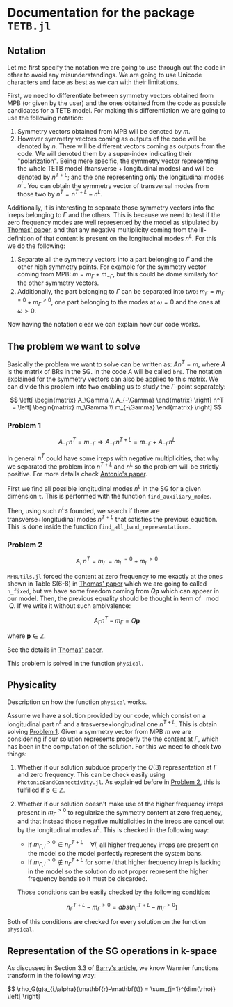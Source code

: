 # Documentation for the package `TETB.jl`

## Notation

Let me first specify the notation we are going to use through out the code in other to avoid
any misunderstandings. We are going to use Unicode characters and face as best as we can with 
their limitations.

First, we need to differentiate between symmetry vectors obtained from MPB (or given by the 
user) and the ones obtained from the code as possible candidates for a TETB model. For making 
this differentiation we are going to use the following notation:

1. Symmetry vectors obtained from MPB will be denoted by $m$.
2. However symmetry vectors coming as outputs of the code will be denoted by $n$. There will 
   be different vectors coming as outputs from the code. We will denoted them by a super-index 
   indicating their "polarization". Being mere specific, the symmetry vector representing the 
   whole TETB model (transverse + longitudinal modes) and will be denoted by $n^{T+L}$; and 
   the one representing only the longitudinal modes $n^L$. You can obtain the symmetry vector 
   of transversal modes from those two by $n^T=n^{T+L}-n^L$.

Additionally, it is interesting to separate those symmetry vectors into the irreps belonging 
to $\Gamma$ and the others. This is because we need to test if the zero frequency modes are 
well represented by the model as stipulated by 
[Thomas' paper](https://link.aps.org/doi/10.1103/PhysRevX.12.021066), and that any negative 
multiplicity coming from the ill-definition of that content is present on the longitudinal 
modes $n^L$. For this we do the following:

1. Separate all the symmetry vectors into a part belonging to $\Gamma$ and the other high 
   symmetry points. For example for the symmetry vector coming from MPB: 
   $m = m_\Gamma + m_{-\Gamma}$, but this could be dome similarly for the other symmetry vectors.
2. Additionally, the part belonging to $\Gamma$ can be separated into two: 
   $m_\Gamma=m_\Gamma^{=0}+m_\Gamma^{>0}$, one part belonging to the modes at $\omega=0$ and 
   the ones at $\omega>0$.

Now having the notation clear we can explain how our code works.

## The problem we want to solve

Basically the problem we want to solve can be written as: $An^T=m$, where $A$ is the matrix 
of BRs in the SG. In the code $A$ will be called `brs`. The notation explained for the 
symmetry vectors can also be applied to this matrix. We can divide this problem into two 
enabling us to study the $\Gamma$-point separately:

$$ \left[ \begin{matrix} A_\Gamma \\ A_{-\Gamma} \end{matrix} \right] n^T = \left[ 
    \begin{matrix} m_\Gamma \\ m_{-\Gamma} \end{matrix} \right] $$

### Problem 1

$$ A_{-\Gamma} n^T = m_{-\Gamma} \Rightarrow A_{-\Gamma} n^{T+L} = m_{-\Gamma} + A_{-\Gamma}
    n^L $$

In general $n^T$ could have some irreps with negative multiplicities, that why we separated 
the problem into $n^{T+L}$ and $n^L$ so the problem will be strictly positive. For more details 
check [Antonio's paper](https://doi.org/10.48550/arXiv.2305.18257).

First we find all possible longitudinal modes $n^L$ in the SG for a given dimension `t`. 
This is performed with the function `find_auxiliary_modes`.

Then, using such $n^Ls$ founded, we search if there are transverse+longitudinal modes $n^{T+L}$ 
that satisfies the previous equation. This is done inside the function 
`find_all_band_representations`.

### Problem 2

$$ A_{\Gamma} n^T = m_{\Gamma} = m_\Gamma^{=0} + m_\Gamma^{>0} $$

`MPBUtils.jl` forced the content at zero frequency to me exactly at the ones shown in Table 
S(6-8) in [Thomas' paper](https://link.aps.org/doi/10.1103/PhysRevX.12.021066) which we are 
going to called `n_fixed`, but we have some freedom coming from $Q\mathbf{p}$ which can appear 
in our model. Then, the previous equality should be thought in term of $\mod Q$. If we write 
it without such ambivalence:

$$ A_{\Gamma} n^T - m_{\Gamma} = Q\mathbf{p} $$

where $\mathbf{p}\in\mathbb{Z}$.

See the details in [Thomas' paper](https://link.aps.org/doi/10.1103/PhysRevX.12.021066).

This problem is solved in the function `physical`.

## Physicality

Description on how the function `physical` works.

Assume we have a solution provided by our code, which consist on a longitudinal part $n^L$ 
and a trasverse+longitudinal one $n^{T+L}$. This is obtain solving [Problem 1](#problem-1). 
Given a symmetry vector from MPB $m$ we are considering if our solution represents properly 
the the content at $\Gamma$, which has been in the computation of the solution. For this we 
need to check two things:

1. Whether if our solution subduce properly the $O(3)$ representation at $\Gamma$ and zero 
   frequency. This can be check easily using `PhotonicBandConnectivity.jl`. As explained 
   before in [Problem 2](#problem-2), this is fulfilled if $\mathbf{p}\in\mathbb{Z}$.
2. Whether if our solution doesn't make use of the higher frequency irreps present in 
   $m_\Gamma^{>0}$ to regularize the symmetry content at zero frequency, and that instead 
   those negative multiplicities in the irreps are cancel out by the longitudinal modes $n^L$. 
   This is checked in the following way:

    - If $m^{>0}_{\Gamma,i} \in n_{\Gamma}^{T+L} \quad \forall i$, all higher frequency irreps 
        are present on the model so the model perfectly represent the system bans.
    - If $m^{>0}_{\Gamma,i} \notin n_{\Gamma}^{T+L}$ for some $i$ that higher frequency irrep is 
        lacking in the model so the solution do not proper represent the higher frequency 
        bands so it must be discarded.

    Those conditions can be easily checked by the following condition:

    $$ n_{\Gamma}^{T+L} - m^{>0}_\Gamma = abs(n_{\Gamma}^{T+L} - m^{>0}_\Gamma) $$

Both of this conditions are checked for every solution on the function `physical`.

## Representation of the SG operations in $\mathbf{k}$-space

As discussed in Section 3.3 of 
[Barry's article](https://doi.org/10.1146/annurev-conmatphys-041720-124134), we know Wannier
functions transform in the following way:

$$ \rho_G(g)a_{i,\alpha}(\mathbf{r}-\mathbf{t}) = \sum_{j=1}^{dim(\rho)} \left[  \right]
